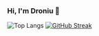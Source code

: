 ### Hi, I'm Droniu 👋

![Top Langs](https://github-readme-stats.vercel.app/api/top-langs/?username=droniu&layout=compact&theme=radical&hide=html,tex,jupyter%20notebook&langs_count=8&&hide_border=true)
[![GitHub Streak](https://github-readme-streak-stats.herokuapp.com?user=droniu&theme=radical&hide_border=true)](https://git.io/streak-stats)
